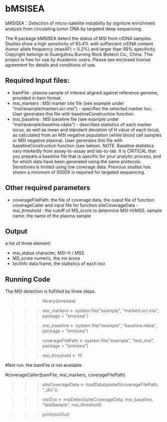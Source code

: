 # bMSISEA
bMSISEA：Detection of micro-satellite instability by signiture enrichment analysis from circulating tumor DNA by targeted deep sequencing

The R package bMSISEA detect the status of MSI from ctDNA samples. Studies show a high sensitivity of 93.4% with suffiecient ctDNA content (tumor allele frequency (maxAF) > 0.2%) and larger than 99% specificity. Copyright belongs to Guangzhou Burning Rock Biotech Co., China. This project is free for use by Academic users. Please see enclosed license agreement for details and conditions of use.

## Required Input files:
- bamFile : plasma sample of interest aligned against reference genome, provided in bam format. 
- msi_markers : MSI marker site file (see example under “inst/example/markerLoci.msi”) - specifies the selected marker loci. User generates this file with baselineConstruction function.
- msi_baseline : MSI baseline file (see example under “inst/example/baseline.rdata”) - describes statistics of each marker locus, as well as mean and standard deviation of H value of each locus, as calculated from an MSI negative population (white blood cell samples or MSI negative plasma). User generates this file with baselineConstruction function (see below). NOTE: Baseline statistics vary markedly from assay-to-assay and lab-to-lab. It is CRITICAL that you prepare a baseline file that is specific for your analytic process, and for which data have been generated using the same protocols. Sensitivies is limited using low coverage data. Previous studies has shown a minimum of 5000X is required for targeted sequencing.

## Other required parameters
- coverageFilePath: the file of coverage data, the ouput file of function coverageCaller and input file for function siteCoverageData - msi_threshold : the cutoff of MS_score to determine MSI-H/MSS. sample name: the name of the plasma sample

## Output
a list of three element:
- msi_status character, MSI-H / MSS
- MS_score numeric, the ms score
- lociInfo data frame, the statistics of each loci
## Running Code
The MSI detection is fulfilled by three steps.
>>> library(bmsisea)

>>> msi_markers <- system.file("example", "markerLoci.msi", package = "bmsisea")

>>> msi_baseline <- system.file("example", "baseline.rdata", package = "bmsisea")

>>> coverageFilePath <- system.file("example", "test_msi", package = "bmsisea")

>>> msi_threshold <- 15

#Not run: the bamFile is not available

#coverageCaller(bamFile, msi_markers, coverageFilePath)

>>> siteCoverageData <- loadData(paste0(coverageFilePath, "_dis"))

>>> msiOut <- msiDetect(siteCoverageData, msi_baseline, "testSample", msi_threshold)

>>> print(msiOut)

